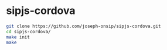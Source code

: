 sipjs-cordova
=============

```bash
git clone https://github.com/joseph-onsip/sipjs-cordova.git
cd sipjs-cordova/
make init
make
```
